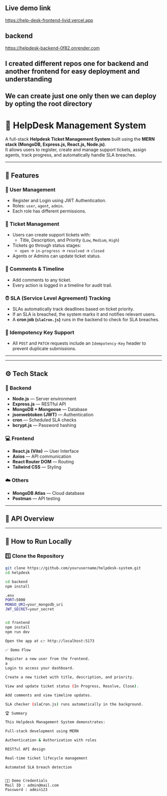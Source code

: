## Live demo link
https://help-desk-frontend-livid.vercel.app
## backend
https://helpdesk-backend-0f82.onrender.com
## I created different repos one for backend and another frontend for easy deployment and understanding
## We can create just one only then we can deploy by opting the root directory


# 🧰 HelpDesk Management System

A full-stack **Helpdesk Ticket Management System** built using the **MERN stack (MongoDB, Express.js, React.js, Node.js)**.  
It allows users to register, create and manage support tickets, assign agents, track progress, and automatically handle SLA breaches.

---

## 🚀 Features

### 👤 User Management
- Register and Login using JWT Authentication.  
- Roles: `user`, `agent`, `admin`.  
- Each role has different permissions.

### 🎫 Ticket Management
- Users can create support tickets with:
  - Title, Description, and Priority (`Low`, `Medium`, `High`)
- Tickets go through status stages:
  - `open` → `in-progress` → `resolved` → `closed`
- Agents or Admins can update ticket status.

### 💬 Comments & Timeline
- Add comments to any ticket.  
- Every action is logged in a timeline for audit trail.

### ⏰ SLA (Service Level Agreement) Tracking
- SLAs automatically track deadlines based on ticket priority.  
- If an SLA is breached, the system marks it and notifies relevant users.  
- A **cron job (`slaCron.js`)** runs in the backend to check for SLA breaches.

### 🧩 Idempotency Key Support
- All `POST` and `PATCH` requests include an `Idempotency-Key` header to prevent duplicate submissions.

---

---

## ⚙️ Tech Stack

### 🧠 Backend
- **Node.js** — Server environment  
- **Express.js** — RESTful API  
- **MongoDB + Mongoose** — Database  
- **jsonwebtoken (JWT)** — Authentication  
- **cron** — Scheduled SLA checks  
- **bcrypt.js** — Password hashing  

### 💻 Frontend
- **React.js (Vite)** — User Interface  
- **Axios** — API communication  
- **React Router DOM** — Routing  
- **Tailwind CSS** — Styling  

### ☁️ Others
- **MongoDB Atlas** — Cloud database  
- **Postman** — API testing  

---

## 🧩 API Overview

---

## 🧪 How to Run Locally

### 1️⃣ Clone the Repository

```bash
git clone https://github.com/yourusername/helpdesk-system.git
cd helpdesk

cd backend
npm install

.env
PORT=5000
MONGO_URI=your_mongodb_uri
JWT_SECRET=your_secret


cd frontend
npm install
npm run dev

Open the app at 👉 http://localhost:5173

✅ Demo Flow

Register a new user from the frontend.
a
Login to access your dashboard.

Create a new ticket with title, description, and priority.

View and update ticket status (In Progress, Resolve, Close).

Add comments and view timeline updates.

SLA checker (slaCron.js) runs automatically in the background.

🏆 Summary

This Helpdesk Management System demonstrates:

Full-stack development using MERN

Authentication & Authorization with roles

RESTful API design

Real-time ticket lifecycle management

Automated SLA breach detection


👨‍💻 Demo Credentials
Mail ID : admin@mail.com
Password : admin123
